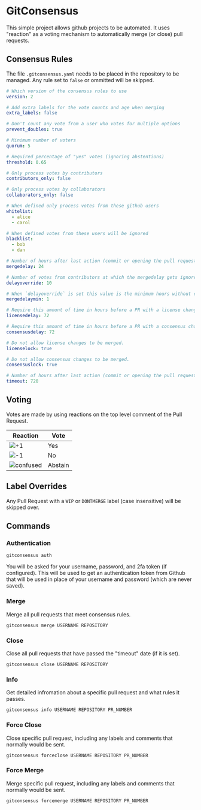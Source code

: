 # GitConsensus

This simple project allows github projects to be automated. It uses "reaction" as a voting mechanism to automatically
merge (or close) pull requests.

## Consensus Rules

The file `.gitconsensus.yaml` needs to be placed in the repository to be managed. Any rule set to `false` or ommitted
will be skipped.

```yaml
# Which version of the consensus rules to use
version: 2

# Add extra labels for the vote counts and age when merging
extra_labels: false

# Don't count any vote from a user who votes for multiple options
prevent_doubles: true

# Minimum number of voters
quorum: 5

# Required percentage of "yes" votes (ignoring abstentions)
threshold: 0.65

# Only process votes by contributors
contributors_only: false

# Only process votes by collaborators
collaborators_only: false

# When defined only process votes from these github users
whitelist:
  - alice
  - carol

# When defined votes from these users will be ignored
blacklist:
  - bob
  - dan

# Number of hours after last action (commit or opening the pull request) before issue can be merged
mergedelay: 24

# Number of votes from contributors at which the mergedelay gets ignored, assuming no negative votes.
delayoverride: 10

# When `delayoverride` is set this value is the minimum hours without changes before the PR will be merged
mergedelaymin: 1

# Require this amount of time in hours before a PR with a license change will be merged.
licensedelay: 72

# Require this amount of time in hours before a PR with a consensus change will be merged.
consensusdelay: 72

# Do not allow license changes to be merged.
licenselock: true

# Do not allow consensus changes to be merged.
consensuslock: true

# Number of hours after last action (commit or opening the pull request) before issue is autoclosed
timeout: 720
```

## Voting

Votes are made by using reactions on the top level comment of the Pull Request.

| Reaction | Vote    |
|----------|---------|
| ![+1](https://assets-cdn.github.com/images/icons/emoji/unicode/1f44d.png "+1")       | Yes     |
| ![-1](https://assets-cdn.github.com/images/icons/emoji/unicode/1f44e.png "+1")       | No      |
| ![confused](https://assets-cdn.github.com/images/icons/emoji/unicode/1f615.png "confused") | Abstain |


## Label Overrides

Any Pull Request with a `WIP` or `DONTMERGE` label (case insensitive) will be skipped over.


## Commands

### Authentication

```shell
gitconsensus auth
```

You will be asked for your username, password, and 2fa token (if configured). This will be used to get an authentication
token from Github that will be used in place of your username and password (which are never saved).

### Merge

Merge all pull requests that meet consensus rules.

```shell
gitconsensus merge USERNAME REPOSITORY
```

### Close

Close all pull requests that have passed the "timeout" date (if it is set).

```shell
gitconsensus close USERNAME REPOSITORY
```

### Info

Get detailed infromation about a specific pull request and what rules it passes.

```shell
gitconsensus info USERNAME REPOSITORY PR_NUMBER
```

### Force Close

Close specific pull request, including any labels and comments that normally would be sent.

```shell
gitconsensus forceclose USERNAME REPOSITORY PR_NUMBER
```

### Force Merge

Merge specific pull request, including any labels and comments that normally would be sent.

```shell
gitconsensus forcemerge USERNAME REPOSITORY PR_NUMBER
```
